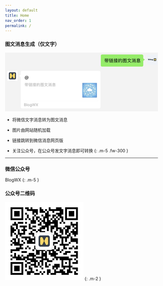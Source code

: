 ```yaml
---
layout: default
title: Home
nav_order: 1
permalink: /
---
```


### 图文消息生成（仅文字）

![图文消息](./images/ti_common.jpg)

- 将微信文字消息转为图文消息

- 图片由网站随机加载

- 链接跳转到微信消息网页版

- 关注公众号，在公众号发文字消息即可转换
{: .m-5 .fw-300 }

---


### 微信公众号

BlogWX
{: .m-5 }

### 公众号二维码

![微信订阅号：BlogWX](./images/blogwx_qr.png)
{: .m-2 }